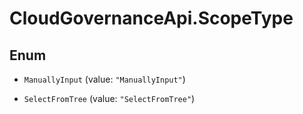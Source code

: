 # CloudGovernanceApi.ScopeType

## Enum


* `ManuallyInput` (value: `"ManuallyInput"`)

* `SelectFromTree` (value: `"SelectFromTree"`)


